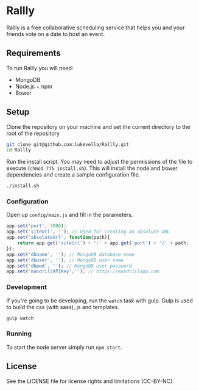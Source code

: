 # Rallly

Rallly is a free collaborative scheduling service that helps you and your friends vote on a date to host an event.

## Requirements

To run Rallly you will need:

* MongoDB
* Node.js + npm
* Bower

## Setup

Clone the repository on your machine and set the current directory to the root of the repository

```bash
git clone git@github.com:lukevella/Rallly.git
cd Rallly
```
Run the install script. You may need to adjust the permissions of the file to execute (`chmod 775 install.sh`). This will install the node and bower dependencies and create a sample configuration file.

```bash
./install.sh
```

### Configuration
Open up `config/main.js` and fill in the parameters. 

```javascript
app.set('port', 3000);
app.set('siteUrl', ''); // Used for creating an absolute URL
app.set('absoluteUrl', function(path){
    return app.get('siteUrl') + ':' + app.get('port') + '/' + path;
});
app.set('dbname', ''); // MongoDB database name
app.set('dbuser', ''); // MongoDB user name
app.set('dbpwd', ''); // MongoDB user password
app.set('mandrillAPIKey',''); // https://mandrillapp.com
```

### Development
If you're going to be developing, run the `watch` task with gulp. Gulp is used to build the css (with sass), js and templates.

```bash
gulp watch
```

### Running
To start the node server simply run `npm start`.

## License
See the LICENSE file for license rights and limitations (CC-BY-NC)
